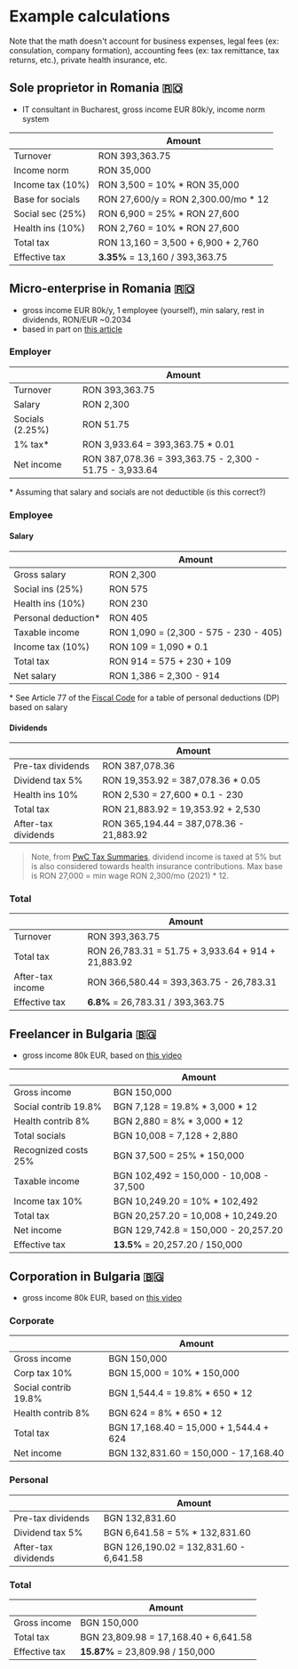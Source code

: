 # Example calculations

Note that the math doesn't account for business expenses, legal fees (ex: consulation, company formation), accounting fees (ex: tax remittance, tax returns, etc.), private health insurance, etc.

## Sole proprietor in Romania 🇷🇴

- IT consultant in Bucharest, gross income EUR 80k/y, income norm system

|                  | Amount                               |
| ---------------- | ------------------------------------ |
| Turnover         | RON 393,363.75                       |
| Income norm      | RON 35,000                           |
| Income tax (10%) | RON 3,500 = 10% \* RON 35,000        |
| Base for socials | RON 27,600/y = RON 2,300.00/mo \* 12 |
| Social sec (25%) | RON 6,900 = 25% \* RON 27,600        |
| Health ins (10%) | RON 2,760 = 10% \* RON 27,600        |
| Total tax        | RON 13,160 = 3,500 + 6,900 + 2,760   |
| Effective tax    | **3.35%** = 13,160 / 393,363.75      |

## Micro-enterprise in Romania 🇷🇴

- gross income EUR 80k/y, 1 employee (yourself), min salary, rest in dividends, RON/EUR ~0.2034
- based in part on [this article](https://zugimpex.com/knowledgebase/micro-enterprise-in-romania-1-corporate-tax.html)

### Employer

|                 | Amount                                                 |
| --------------- | ------------------------------------------------------ |
| Turnover        | RON 393,363.75                                         |
| Salary          | RON 2,300                                              |
| Socials (2.25%) | RON 51.75                                              |
| 1% tax\*        | RON 3,933.64 = 393,363.75 \* 0.01                      |
| Net income      | RON 387,078.36 = 393,363.75 - 2,300 - 51.75 - 3,933.64 |

\* Assuming that salary and socials are not deductible (is this correct?)

### Employee

#### Salary

|                      | Amount                                |
| -------------------- | ------------------------------------- |
| Gross salary         | RON 2,300                             |
| Social ins (25%)     | RON 575                               |
| Health ins (10%)     | RON 230                               |
| Personal deduction\* | RON 405                               |
| Taxable income       | RON 1,090 = (2,300 - 575 - 230 - 405) |
| Income tax (10%)     | RON 109 = 1,090 \* 0.1                |
| Total tax            | RON 914 = 575 + 230 + 109             |
| Net salary           | RON 1,386 = 2,300 - 914               |

\* See Article 77 of the [Fiscal Code](https://static.anaf.ro/static/10/Anaf/legislatie/Cod_fiscal_norme_11022020.htm) for a table of personal deductions (DP) based on salary

#### Dividends

|                     | Amount                                  |
| ------------------- | --------------------------------------- |
| Pre-tax dividends   | RON 387,078.36                          |
| Dividend tax 5%     | RON 19,353.92 = 387,078.36 \* 0.05      |
| Health ins 10%      | RON 2,530 = 27,600 \* 0.1 - 230         |
| Total tax           | RON 21,883.92 = 19,353.92 + 2,530       |
| After-tax dividends | RON 365,194.44 = 387,078.36 - 21,883.92 |

> Note, from [PwC Tax Summaries](https://taxsummaries.pwc.com/romania/individual/income-determination), dividend income is taxed at 5% but is also considered towards health insurance contributions. Max base is RON 27,000 = min wage RON 2,300/mo (2021) \* 12.

### Total

|                  | Amount                                             |
| ---------------- | -------------------------------------------------- |
| Turnover         | RON 393,363.75                                     |
| Total tax        | RON 26,783.31 = 51.75 + 3,933.64 + 914 + 21,883.92 |
| After-tax income | RON 366,580.44 = 393,363.75 - 26,783.31            |
| Effective tax    | **6.8%** = 26,783.31 / 393,363.75                  |

## Freelancer in Bulgaria 🇧🇬

- gross income 80k EUR, based on [this video](https://youtu.be/NV3heKehLCw)

|                      | Amount                                  |
| -------------------- | --------------------------------------- |
| Gross income         | BGN 150,000                             |
| Social contrib 19.8% | BGN 7,128 = 19.8% \* 3,000 \* 12        |
| Health contrib 8%    | BGN 2,880 = 8% \* 3,000 \* 12           |
| Total socials        | BGN 10,008 = 7,128 + 2,880              |
| Recognized costs 25% | BGN 37,500 = 25% \* 150,000             |
| Taxable income       | BGN 102,492 = 150,000 - 10,008 - 37,500 |
| Income tax 10%       | BGN 10,249.20 = 10% \* 102,492          |
| Total tax            | BGN 20,257.20 = 10,008 + 10,249.20      |
| Net income           | BGN 129,742.8 = 150,000 - 20,257.20     |
| Effective tax        | **13.5%** = 20,257.20 / 150,000         |

## Corporation in Bulgaria 🇧🇬

- gross income 80k EUR, based on [this video](https://youtu.be/NV3heKehLCw)

### Corporate

|                      | Amount                                 |
| -------------------- | -------------------------------------- |
| Gross income         | BGN 150,000                            |
| Corp tax 10%         | BGN 15,000 = 10% \* 150,000            |
| Social contrib 19.8% | BGN 1,544.4 = 19.8% \* 650 \* 12       |
| Health contrib 8%    | BGN 624 = 8% \* 650 \* 12              |
| Total tax            | BGN 17,168.40 = 15,000 + 1,544.4 + 624 |
| Net income           | BGN 132,831.60 = 150,000 - 17,168.40   |

### Personal

|                     | Amount                                 |
| ------------------- | -------------------------------------- |
| Pre-tax dividends   | BGN 132,831.60                         |
| Dividend tax 5%     | BGN 6,641.58 = 5% \* 132,831.60        |
| After-tax dividends | BGN 126,190.02 = 132,831.60 - 6,641.58 |

### Total

|               | Amount                               |
| ------------- | ------------------------------------ |
| Gross income  | BGN 150,000                          |
| Total tax     | BGN 23,809.98 = 17,168.40 + 6,641.58 |
| Effective tax | **15.87%** = 23,809.98 / 150,000     |
